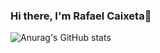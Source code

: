### Hi there, I'm Rafael Caixeta👋
![Anurag's GitHub stats](https://github-readme-stats.vercel.app/api?username=Caixetadev&show_icons=true&theme=dracula)


<!--
**Caixetadev/caixetadev** is a ✨ _special_ ✨ repository because its `README.md` (this file) appears on your GitHub profile.

Here are some ideas to get you started:

- 🔭 I’m currently working on ...
- 🌱 I’m currently learning ...
- 👯 I’m looking to collaborate on ...
- 🤔 I’m looking for help with ...
- 💬 Ask me about ...
- 📫 How to reach me: ...
- 😄 Pronouns: ...
- ⚡ Fun fact: ...
-->

